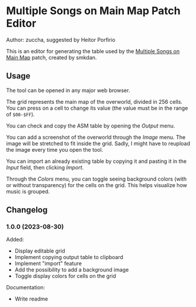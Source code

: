 # Multiple Songs on Main Map Patch Editor

Author: zuccha, suggested by Heitor Porfirio

This is an editor for generating the table used by the
[Multiple Songs on Main Map](https://www.smwcentral.net/?p=section&a=details&id=20814)
patch, created by smkdan.

## Usage

The tool can be opened in any major web browser.

The grid represents the main map of the overworld, divided in 256 cells. You can
press on a cell to change its value (the value must be in the range of `$00-$FF`).

You can check and copy the ASM table by opening the _Output_ menu.

You can add a screenshot of the overworld through the _Image_ menu. The image
will be stretched to fit inside the grid. Sadly, I might have to reupload the
image every time you open the tool.

You can import an already existing table by copying it and pasting it in the
_Input_ field, then clicking _Import_.

Through the _Colors_ menu, you can toggle seeing background colors (with or
without transparency) for the cells on the grid. This helps visualize how music
is grouped.

## Changelog

### 1.0.0 (2023-08-30)

Added:

- Display editable grid
- Implement copying output table to clipboard
- Implement "import" feature
- Add the possibility to add a background image
- Toggle display colors for cells on the grid

Documentation:

- Write readme
